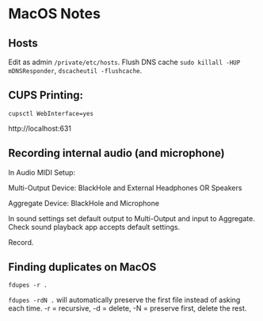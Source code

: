 # MacOS Notes

## Hosts

Edit as admin `/private/etc/hosts`.
Flush DNS cache `sudo killall -HUP mDNSResponder`, `dscacheutil -flushcache`.

## CUPS Printing:

```
cupsctl WebInterface=yes
```

http://localhost:631

## Recording internal audio (and microphone)

In Audio MIDI Setup:

Multi-Output Device: BlackHole and External Headphones OR Speakers

Aggregate Device: BlackHole and Microphone

In sound settings set default output to Multi-Output and input to Aggregate.
Check sound playback app accepts default settings.

Record.

## Finding duplicates on MacOS

`fdupes -r .`

`fdupes -rdN .` will automatically preserve the first file instead of asking each time. -r = recursive, -d = delete, -N = preserve first, delete the rest.
